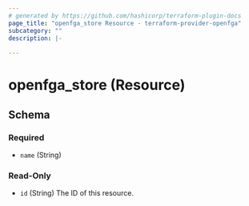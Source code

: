 ```yaml
---
# generated by https://github.com/hashicorp/terraform-plugin-docs
page_title: "openfga_store Resource - terraform-provider-openfga"
subcategory: ""
description: |-
  
---
```


# openfga_store (Resource)





<!-- schema generated by tfplugindocs -->
## Schema

### Required

- `name` (String)

### Read-Only

- `id` (String) The ID of this resource.
